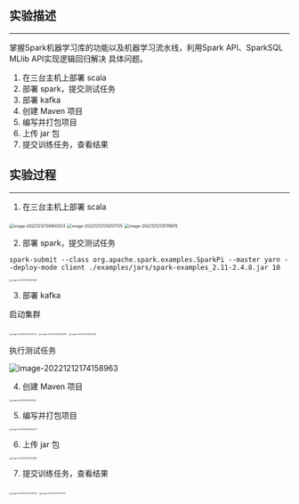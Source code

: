 

## 实验描述

----

掌握Spark机器学习库的功能以及机器学习流⽔线，利⽤Spark API、SparkSQL MLlib API实现逻辑回归解决 具体问题。

1. 在三台主机上部署 scala
2. 部署 spark，提交测试任务
3. 部署 kafka
4. 创建 Maven 项目
5. 编写并打包项目
6. 上传 jar 包
7. 提交训练任务，查看结果

## 实验过程

---

1. 在三台主机上部署 scala

<img src="https://wangleidetuchuang.oss-cn-beijing.aliyuncs.com/img/image-20221212134900033.png" alt="image-20221212134900033" style="zoom:50%;" />

<img src="https://wangleidetuchuang.oss-cn-beijing.aliyuncs.com/img/image-20221212135057735.png" alt="image-20221212135057735" style="zoom:50%;" />

<img src="https://wangleidetuchuang.oss-cn-beijing.aliyuncs.com/img/image-20221212135119615.png" alt="image-20221212135119615" style="zoom:50%;" />

2. 部署 spark，提交测试任务

```shell
spark-submit --class org.apache.spark.examples.SparkPi --master yarn --deploy-mode client ./examples/jars/spark-examples_2.11-2.4.8.jar 10
```

<img src="https://wangleidetuchuang.oss-cn-beijing.aliyuncs.com/img/image-20221212143831490.png" alt="image-20221212143831490" style="zoom:25%;" />

3. 部署 kafka

启动集群

<img src="https://wangleidetuchuang.oss-cn-beijing.aliyuncs.com/img/image-20221212152241242.png" alt="image-20221212152241242" style="zoom:25%;" />



<img src="https://wangleidetuchuang.oss-cn-beijing.aliyuncs.com/img/image-20221212152346493.png" alt="image-20221212152346493" style="zoom:25%;" />

<img src="https://wangleidetuchuang.oss-cn-beijing.aliyuncs.com/img/image-20221212152400128.png" alt="image-20221212152400128" style="zoom:25%;" />

执行测试任务

![image-20221212174158963](https://wangleidetuchuang.oss-cn-beijing.aliyuncs.com/img/image-20221212174158963.png)



4. 创建 Maven 项目

<img src="https://wangleidetuchuang.oss-cn-beijing.aliyuncs.com/img/image-20221212154121325.png" alt="image-20221212154121325" style="zoom:25%;" />



5. 编写并打包项目

<img src="https://wangleidetuchuang.oss-cn-beijing.aliyuncs.com/img/image-20221212155320331.png" alt="image-20221212155320331" style="zoom:25%;" />

6. 上传 jar 包

<img src="https://wangleidetuchuang.oss-cn-beijing.aliyuncs.com/img/image-20221212155420818.png" alt="image-20221212155420818" style="zoom:25%;" />

7. 提交训练任务，查看结果

<img src="https://wangleidetuchuang.oss-cn-beijing.aliyuncs.com/img/image-20221212174620639.png" alt="image-20221212174620639" style="zoom:25%;" />

<img src="https://wangleidetuchuang.oss-cn-beijing.aliyuncs.com/img/image-20221212175137312.png" alt="image-20221212175137312" style="zoom:25%;" />

